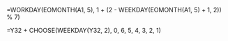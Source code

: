 =WORKDAY(EOMONTH(A1, 5), 1 + (2 - WEEKDAY(EOMONTH(A1, 5) + 1, 2)) % 7)

=Y32 + CHOOSE(WEEKDAY(Y32, 2), 0, 6, 5, 4, 3, 2, 1)

